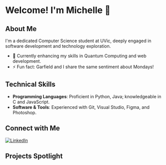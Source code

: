 # Welcome! I'm Michelle 👋

## About Me

I'm a dedicated Computer Science student at UVic, deeply engaged in software development and technology exploration.

- 🌱 Currently enhancing my skills in Quantum Computing and web development.
- ⚡ Fun fact: Garfield and I share the same sentiment about Mondays!

## Technical Skills

- **Programming Languages**: Proficient in Python, Java; knowledgeable in C and JavaScript.
- **Software & Tools**: Experienced with Git, Visual Studio, Figma, and Photoshop.

## Connect with Me

[![LinkedIn](https://img.shields.io/badge/LinkedIn-blue?style=flat&logo=linkedin&logoColor=white)](https://www.linkedin.com/in/michelle-chen-08a33329b/)

## Projects Spotlight

<!-- Uncomment and update this section once projects are ready to showcase
- [Quantum Computing Simulation](https://github.com/yourusername/quantum-simulation) - A simulation project demonstrating quantum computing principles.
- [Responsive Web Design](https://github.com/yourusername/responsive-web) - A project highlighting advanced CSS techniques for responsive design.
-->

<!-- Uncomment this section if you want to add GitHub Stats
## My GitHub Stats

![Michelle's GitHub Stats](https://github-readme-stats.vercel.app/api?username=yourusername&show_icons=true&theme=radical)
-->

